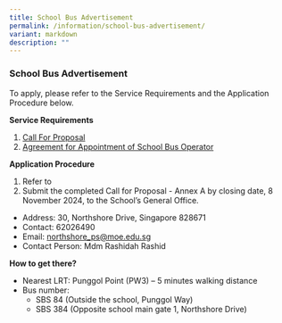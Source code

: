 ```yaml
---
title: School Bus Advertisement
permalink: /information/school-bus-advertisement/
variant: markdown
description: ""
---
```

### **School Bus Advertisement** 
To apply, please refer to the Service Requirements and the Application Procedure below.

**Service Requirements**  
1. [Call For Proposal](/files/building%20process%20PDF-C.pdf)
2. [Agreement for Appointment of School Bus Operator](/files/Student%20iCON%20Onboarding%20Guide.pdf)

**Application Procedure**   
1. Refer to
2. Submit the completed Call for Proposal - Annex A by closing date, 8 November 2024, to the School’s General Office.  

* Address:  30, Northshore Drive, Singapore 828671  
* Contact:  62026490  
* Email: [northshore_ps@moe.edu.sg](northshore_ps@moe.edu.sg) 
* Contact Person: Mdm Rashidah Rashid  

**How to get there?**  
* Nearest LRT: Punggol Point (PW3) – 5 minutes walking distance  
* Bus number:
	* SBS 84 (Outside the school, Punggol Way)
	* SBS 384 (Opposite school main gate 1, Northshore Drive)